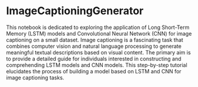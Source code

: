 # ImageCaptioningGenerator

This notebook is dedicated to exploring the application of Long Short-Term Memory (LSTM) models and Convolutional Neural Network (CNN) for image captioning on a small dataset. Image captioning is a fascinating task that combines computer vision and natural language processing to generate meaningful textual descriptions based on visual content. The primary aim is to provide a detailed guide for individuals interested in constructing and comprehending LSTM models and CNN models. This step-by-step tutorial elucidates the process of building a model based on LSTM and CNN for image captioning tasks.
